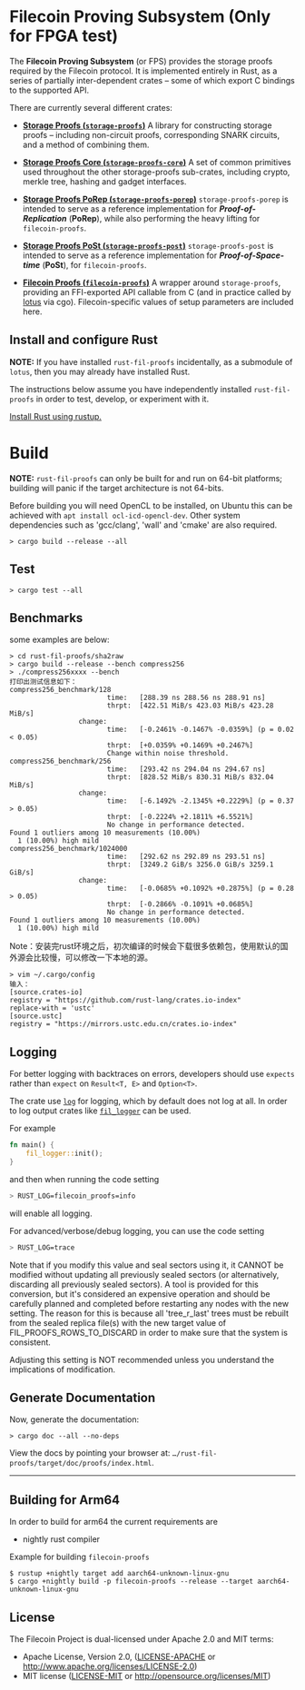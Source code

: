 # Filecoin Proving Subsystem (Only for FPGA test)

The **Filecoin Proving Subsystem** (or FPS) provides the storage proofs required by the Filecoin protocol. It is implemented entirely in Rust, as a series of partially inter-dependent crates – some of which export C bindings to the supported API.

There are currently several different crates:

- [**Storage Proofs (`storage-proofs`)**](./storage-proofs)
    A library for constructing storage proofs – including non-circuit proofs, corresponding SNARK circuits, and a method of combining them.

- [**Storage Proofs Core (`storage-proofs-core`)**](./storage-proofs/core)
    A set of common primitives used throughout the other storage-proofs sub-crates, including crypto, merkle tree, hashing and gadget interfaces.

- [**Storage Proofs PoRep (`storage-proofs-porep`)**](./storage-proofs/porep)
    `storage-proofs-porep` is intended to serve as a reference implementation for _**Proof-of-Replication**_ (**PoRep**), while also performing the heavy lifting for `filecoin-proofs`.

- [**Storage Proofs PoSt (`storage-proofs-post`)**](./storage-proofs/post)
    `storage-proofs-post` is intended to serve as a reference implementation for _**Proof-of-Space-time**_ (**PoSt**), for `filecoin-proofs`.

- [**Filecoin Proofs (`filecoin-proofs`)**](./filecoin-proofs)
  A wrapper around `storage-proofs`, providing an FFI-exported API callable from C (and in practice called by [lotus](https://github.com/filecoin-project/lotus) via cgo). Filecoin-specific values of setup parameters are included here.

## Install and configure Rust

**NOTE:** If you have installed `rust-fil-proofs` incidentally, as a submodule of `lotus`, then you may already have installed Rust.

The instructions below assume you have independently installed `rust-fil-proofs` in order to test, develop, or experiment with it.

[Install Rust using rustup.](https://www.rust-lang.org/en-US/install.html)


# Build

**NOTE:** `rust-fil-proofs` can only be built for and run on 64-bit platforms; building will panic if the target architecture is not 64-bits.

Before building you will need OpenCL to be installed, on Ubuntu this can be achieved with `apt install ocl-icd-opencl-dev`.  Other system dependencies such as 'gcc/clang', 'wall' and 'cmake' are also required.

```
> cargo build --release --all
```

## Test

```
> cargo test --all
```

## Benchmarks

some examples are below:
```
> cd rust-fil-proofs/sha2raw
> cargo build --release --bench compress256
> ./compress256xxxx --bench
打印出测试信息如下：
compress256_benchmark/128                                                                           
                        time:   [288.39 ns 288.56 ns 288.91 ns]
                        thrpt:  [422.51 MiB/s 423.03 MiB/s 423.28 MiB/s]
                 change:
                        time:   [-0.2461% -0.1467% -0.0359%] (p = 0.02 < 0.05)
                        thrpt:  [+0.0359% +0.1469% +0.2467%]
                        Change within noise threshold.
compress256_benchmark/256                                                                           
                        time:   [293.42 ns 294.04 ns 294.67 ns]
                        thrpt:  [828.52 MiB/s 830.31 MiB/s 832.04 MiB/s]
                 change:
                        time:   [-6.1492% -2.1345% +0.2229%] (p = 0.37 > 0.05)
                        thrpt:  [-0.2224% +2.1811% +6.5521%]
                        No change in performance detected.
Found 1 outliers among 10 measurements (10.00%)
  1 (10.00%) high mild
compress256_benchmark/1024000                                                                           
                        time:   [292.62 ns 292.89 ns 293.51 ns]
                        thrpt:  [3249.2 GiB/s 3256.0 GiB/s 3259.1 GiB/s]
                 change:
                        time:   [-0.0685% +0.1092% +0.2875%] (p = 0.28 > 0.05)
                        thrpt:  [-0.2866% -0.1091% +0.0685%]
                        No change in performance detected.
Found 1 outliers among 10 measurements (10.00%)
  1 (10.00%) high mild
```
Note：安装完rust环境之后，初次编译的时候会下载很多依赖包，使用默认的国外源会比较慢，可以修改一下本地的源。
```
> vim ~/.cargo/config
输入：
[source.crates-io]
registry = "https://github.com/rust-lang/crates.io-index"
replace-with = 'ustc'
[source.ustc]
registry = "https://mirrors.ustc.edu.cn/crates.io-index"
```

## Logging

For better logging with backtraces on errors, developers should use `expects` rather than `expect` on `Result<T, E>` and `Option<T>`.

The crate use [`log`](https://crates.io/crates/log) for logging, which by default does not log at all. In order to log output crates like [`fil_logger`](https://crates.io/crates/fil_logger) can be used.

For example

```rust
fn main() {
    fil_logger::init();
}
```

and then when running the code setting

```sh
> RUST_LOG=filecoin_proofs=info
```

will enable all logging.

For advanced/verbose/debug logging, you can use the code setting

```sh
> RUST_LOG=trace
```

Note that if you modify this value and seal sectors using it, it CANNOT be modified without updating all previously sealed sectors (or alternatively, discarding all previously sealed sectors).  A tool is provided for this conversion, but it's considered an expensive operation and should be carefully planned and completed before restarting any nodes with the new setting.  The reason for this is because all 'tree_r_last' trees must be rebuilt from the sealed replica file(s) with the new target value of FIL_PROOFS_ROWS_TO_DISCARD in order to make sure that the system is consistent.

Adjusting this setting is NOT recommended unless you understand the implications of modification.

## Generate Documentation

Now, generate the documentation:

```
> cargo doc --all --no-deps
```

View the docs by pointing your browser at: `…/rust-fil-proofs/target/doc/proofs/index.html`.

---

## Building for Arm64

In order to build for arm64 the current requirements are

- nightly rust compiler

Example for building `filecoin-proofs`

```
$ rustup +nightly target add aarch64-unknown-linux-gnu
$ cargo +nightly build -p filecoin-proofs --release --target aarch64-unknown-linux-gnu
```

## License

The Filecoin Project is dual-licensed under Apache 2.0 and MIT terms:

- Apache License, Version 2.0, ([LICENSE-APACHE](LICENSE-APACHE) or http://www.apache.org/licenses/LICENSE-2.0)
- MIT license ([LICENSE-MIT](LICENSE-MIT) or http://opensource.org/licenses/MIT)
